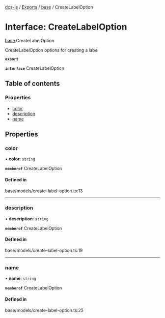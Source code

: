 [dcs-js](../README.md) / [Exports](../modules.md) / [base](../modules/base.md) / CreateLabelOption

# Interface: CreateLabelOption

[base](../modules/base.md).CreateLabelOption

CreateLabelOption options for creating a label

**`export`**

**`interface`** CreateLabelOption

## Table of contents

### Properties

- [color](base.CreateLabelOption.md#color)
- [description](base.CreateLabelOption.md#description)
- [name](base.CreateLabelOption.md#name)

## Properties

### <a id="color" name="color"></a> color

• **color**: `string`

**`memberof`** CreateLabelOption

#### Defined in

base/models/create-label-option.ts:13

___

### <a id="description" name="description"></a> description

• **description**: `string`

**`memberof`** CreateLabelOption

#### Defined in

base/models/create-label-option.ts:19

___

### <a id="name" name="name"></a> name

• **name**: `string`

**`memberof`** CreateLabelOption

#### Defined in

base/models/create-label-option.ts:25
